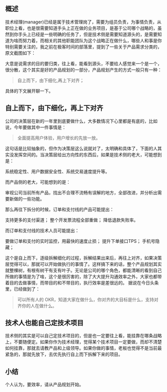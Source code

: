 
## 概述

技术经理(manager)已经是属于技术管理岗了，需要为组员负责，为事情负责，从职位上看，也是很需要知道手头上正在做的业务项目，是基于公司哪个战略的，虽然到你手头上已经是一些明确的任务了，但是技术侧是需要知道源头的，是需要知道为啥而努力着，而相关的其他职能团队为这个战略正在做什么，哪些人和事是你特别需要关注的，我之前在极客时间的部落里，提到了一些关于产品需求分类的，原文截图如下：

大意是说需求的目的要归类，往上看，能看到源头，不要给人感觉来一个是一个，很分散，这个其实是好的产品规划的一部分，产品规划产生的方式一般只有一种：

> 自上而下，由下细化,再上下对齐；

具体的下文展开聊一下。

## 自上而下，由下细化，再上下对齐

公司的决策层在新的一年里到底要做什么，大多数情况下心里都是有底的，比如说，今年要做其中一件事情是：

> 全面提高用户体验，用户增长的先放一放。

这句话是比较抽象的，但作为决策层这么说就对了，太明确和具体了，下面的人其实没发挥空间的。当决策层给出方向性的东西后，如果是技术侧的老大，可能想到是：

系统稳定性、用户数据安全性、系统交易速度提升等。

而产品侧的老大，可能想到的是：

审视公司当前所有产品，找出不合理不流畅有误解的地方，全部改进，并分析出需要新做的一些功能。

那么再往下拆分的时候，订单和支付线的产品可能提出：

支持更多的支付渠道；
整个开发票流程全部重做；
降低退款失败率。

而订单和支付线的技术人员可能提出：

要做订单和支付的实时监控，用最快的速度止损；
提升下单接口TPS；
手机号隐藏；

这个是自上而下，逐级拆解细化的过程，拆解结果出来后，再往上对齐，如果决策层觉得可以，那就可以开始做执行的事情了。这样搞下来的话，整个产品规划其实就整棵树，有根有树干有支有叶子。无论是公司的哪个角色，都能清晰的看到自己所做的事情是为了啥，这个是很厉害的，除了大大提升沟通效率之外，大家也都带着目的去做事情，而带目的和不带目的，执行效率是差很远的。
据说在今日头条里，已经做到了：

> 可以所有人的 OKR，知道大家在做什么，你对齐的大目标是什么，支持对齐你的人在做什么。


## 技术人也能自己定技术项目

技术侧的其实是可以自己定技术项目的，但是也一定要往上看，能挂靠在哪条战略上，不要随便定。如果你作为技术经理，觉得某个技术项目一定要做，而却不清楚如何挂靠，那就去请教产品和上级领导。如果你做的事情，老板也觉得不是当前最紧急的，那就先放下，去优先执行自上而下拆解下来的项目。

## 小结

个人认为，要效率，请从产品规划开始。